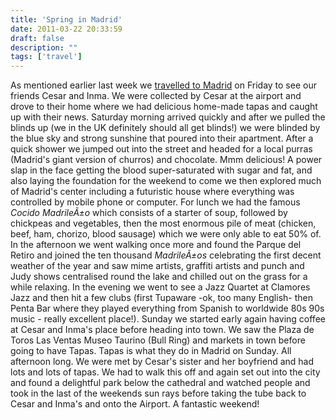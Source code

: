 ```yaml
---
title: 'Spring in Madrid'
date: 2011-03-22 20:33:59
draft: false
description: ""
tags: ['travel']
---
```


As mentioned earlier last week we [travelled to Madrid](http://blog.big-andy.co.uk/travel/going-to-madrid/ "Going to Madrid") on Friday to see our friends Cesar and Inma. We were collected by Cesar at the airport and drove to their home where we had delicious home-made tapas and caught up with their news. Saturday morning arrived quickly and after we pulled the blinds up (we in the UK definitely should all get blinds!) we were blinded by the blue sky and strong sunshine that poured into their apartment. After a quick shower we jumped out into the street and headed for a local purras (Madrid's giant version of churros) and chocolate. Mmm delicious! A power slap in the face getting the blood super-saturated with sugar and fat, and also laying the foundation for the weekend to come we then explored much of Madrid's center including a futuristic house where everything was controlled by mobile phone or computer. For lunch we had the famous _Cocido MadrileÃ±o_ which consists of a starter of soup, followed by chickpeas and vegetables, then the most enormous pile of meat (chicken, beef, ham, chorizo, blood sausage) which we were only able to eat 50% of. In the afternoon we went walking once more and found the Parque del Retiro and joined the ten thousand _MadrileÃ±os_ celebrating the first decent weather of the year and saw mime artists, graffiti artists and punch and Judy shows centralised round the lake and chilled out on the grass for a while relaxing. In the evening we went to see a Jazz Quartet at Clamores Jazz and then hit a few clubs (first Tupaware -ok, too many English- then Penta Bar where they played everything from Spanish to worldwide 80s 90s music - really excellent place!). Sunday we started early again having coffee at Cesar and Inma's place before heading into town. We saw the Plaza de Toros Las Ventas Museo Taurino (Bull Ring) and markets in town before going to have Tapas. Tapas is what they do in Madrid on Sunday. All afternoon long. We were met by Cesar's sister and her boyfriend and had lots and lots of tapas. We had to walk this off and again set out into the city and found a delightful park below the cathedral and watched people and took in the last of the weekends sun rays before taking the tube back to Cesar and Inma's and onto the Airport. A fantastic weekend!